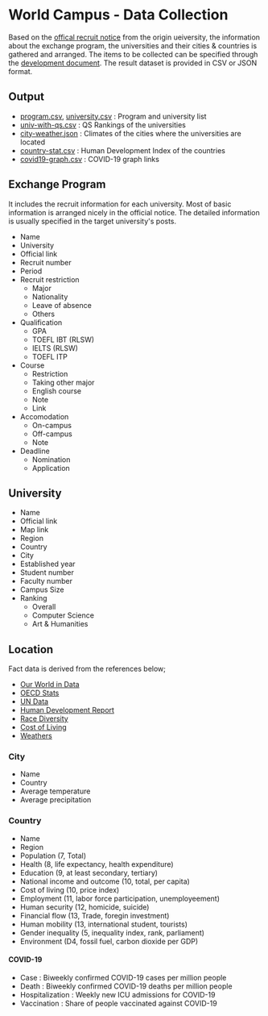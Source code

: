 # World Campus - Data Collection

Based on the [offical recruit notice](2022-2-exchange-univ.csv) from the
origin ueiversity, the information about the exchange program, the
universities and their cities & countries is gathered and arranged. The items
to be collected can be specified through the [development
document](../README.md). The result dataset is provided in CSV or JSON format.

## Output

* [program.csv](./univ-program/program.csv),
  [university.csv](./univ-program/university.csv) :
Program and university list
* [univ-with-qs.csv](./qs-rankings/univ-with-qs.csv) :
QS Rankings of the universities
* [city-weather.json](./weather/city-weather.json) :
Climates of the cities where the universities are located
* [country-stat.csv](./country/country-stat.csv) :
Human Development Index of the countries
* [covid19-graph.csv](./covid19/covid19-graph.csv) :
COVID-19 graph links

## Exchange Program

It includes the recruit information for each university. Most of basic
information is arranged nicely in the official notice. The detailed
information is usually specified in the target university's posts. 

* Name
* University
* Official link
* Recruit number
* Period
* Recruit restriction
  * Major
  * Nationality
  * Leave of absence
  * Others
* Qualification
  * GPA
  * TOEFL IBT (RLSW)
  * IELTS (RLSW)
  * TOEFL ITP
* Course
  * Restriction
  * Taking other major
  * English course
  * Note
  * Link
* Accomodation
  * On-campus
  * Off-campus
  * Note
* Deadline
  * Nomination
  * Application

## University

* Name
* Official link
* Map link
* Region
* Country
* City
* Established year
* Student number
* Faculty number
* Campus Size
* Ranking
  * Overall
  * Computer Science
  * Art & Humanities

## Location

Fact data is derived from the references below;

* [Our World in Data](https://ourworldindata.org)
* [OECD Stats](https://stats.oecd.org)
* [UN Data](http://data.un.org)
* [Human Development Report](https://hdr.undp.org/en)
* [Race Diversity](https://www.infoplease.com/world/social-statistics/ethnicity-and-race-countries)
* [Cost of Living](https://www.numbeo.com/cost-of-living/region_rankings.jsp)
* [Weathers](https://worldweather.wmo.int/en/dataguide.html)

### City

* Name
* Country
* Average temperature 
* Average precipitation

### Country

* Name
* Region
* Population (7, Total)
* Health (8, life expectancy, health expenditure)
* Education (9, at least secondary, tertiary)
* National income and outcome (10, total, per capita)
* Cost of living (10, price index)
* Employment (11, labor force participation, unemployeement)
* Human security (12, homicide, suicide)
* Financial flow (13, Trade, foregin investment)
* Human mobility (13, international student, tourists)
* Gender inequality (5, inequality index, rank, parliament)
* Environment (D4, fossil fuel, carbon dioxide per GDP)

#### COVID-19

* Case : Biweekly confirmed COVID-19 cases per million people
* Death : Biweekly confirmed COVID-19 deaths per million people
* Hospitalization : Weekly new ICU admissions for COVID-19
* Vaccination : Share of people vaccinated against COVID-19
